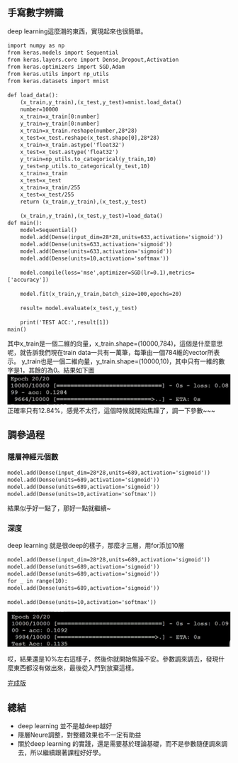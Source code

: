 ## 手寫數字辨識
deep learning這麼潮的東西，實現起來也很簡單。
```
import numpy as np
from keras.models import Sequential
from keras.layers.core import Dense,Dropout,Activation
from keras.optimizers import SGD,Adam
from keras.utils import np_utils
from keras.datasets import mnist

def load_data():
	(x_train,y_train),(x_test,y_test)=mnist.load_data()
	number=10000
	x_train=x_train[0:number]
	y_train=y_train[0:number]
	x_train=x_train.reshape(number,28*28)
	x_test=x_test.reshape(x_test.shape[0],28*28)
	x_train=x_train.astype('float32')
	x_test=x_test.astype('float32')
	y_train=np_utils.to_categorical(y_train,10)
	y_test=np_utils.to_categorical(y_test,10)
	x_train=x_train
	x_test=x_test
	x_train=x_train/255
	x_test=x_test/255
	return (x_train,y_train),(x_test,y_test)

	(x_train,y_train),(x_test,y_test)=load_data()
def main():
	model=Sequential()
	model.add(Dense(input_dim=28*28,units=633,activation='sigmoid'))
	model.add(Dense(units=633,activation='sigmoid'))
	model.add(Dense(units=633,activation='sigmoid'))
	model.add(Dense(units=10,activation='softmax'))

	model.compile(loss='mse',optimizer=SGD(lr=0.1),metrics=['accuracy'])

	model.fit(x_train,y_train,batch_size=100,epochs=20)

	result= model.evaluate(x_test,y_test)

	print('TEST ACC:',result[1])
main()
```

其中x_train是一個二維的向量，x_train.shape=(10000,784)，這個是什麼意思呢，就告訴我們現在train data一共有一萬筆，每筆由一個784維的vector所表示。 y_train也是一個二維向量，y_train.shape=(10000,10)，其中只有一維的數字是1，其餘的為0。結果如下圖
![在這裡插入圖片描述](res/chapter17_1.png)
正確率只有12.84%，感覺不太行，這個時候就開始焦躁了，調一下參數~~~
## 調參過程
### 隱層神經元個數
```
model.add(Dense(input_dim=28*28,units=689,activation='sigmoid'))
model.add(Dense(units=689,activation='sigmoid'))
model.add(Dense(units=689,activation='sigmoid'))
model.add(Dense(units=10,activation='softmax'))
```
結果似乎好一點了，那好一點就繼續~
### 深度
deep learning 就是很deep的樣子，那麼才三層，用for添加10層
```
model.add(Dense(input_dim=28*28,units=689,activation='sigmoid'))
model.add(Dense(units=689,activation='sigmoid'))
model.add(Dense(units=689,activation='sigmoid'))
for _ in range(10):
model.add(Dense(units=689,activation='sigmoid'))

model.add(Dense(units=10,activation='softmax'))
```
![在這裡插入圖片描述](./res/chapter17_3.png)

哎，結果還是10%左右這樣子，然後你就開始焦躁不安。參數調來調去，發現什麼東西都沒有做出來，最後從入門到放棄這樣。

[完成版](../chapter19/chapter19.md)

## 總結
- deep learning 並不是越deep越好
- 隱層Neure調整，對整體效果也不一定有助益
- 關於deep learning 的實踐，還是需要基於理論基礎，而不是參數隨便調來調去，所以繼續跟著課程好好學。
